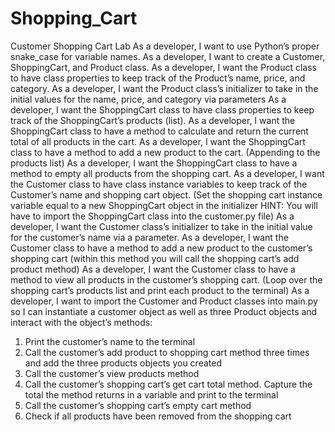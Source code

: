 # Shopping_Cart

Customer Shopping Cart Lab
As a developer, I want to use Python’s proper snake_case for variable names.
As a developer, I want to create a Customer, ShoppingCart, and Product class.
As a developer, I want the Product class to have class properties to keep track of the Product’s name, price, and category.
As a developer, I want the Product class’s initializer to take in the initial values for the name, price, and category via parameters
As a developer, I want the ShoppingCart class to have class properties to keep track of the ShoppingCart’s products (list).
As a developer, I want the ShoppingCart class to have a method to calculate and return the current total of all products in the cart.
As a developer, I want the ShoppingCart class to have a method to add a new product to the cart. (Appending to the products list) 
As a developer, I want the ShoppingCart class to have a method to empty all products from the shopping cart.
As a developer, I want the Customer class to have class instance variables to keep track of the Customer’s name and shopping cart object. (Set the shopping cart instance variable equal to a new ShoppingCart object in the initializer HINT: You will have to import the ShoppingCart class into the customer.py file)
As a developer, I want the Customer class’s initializer to take in the initial value for the customer’s name via a parameter.
As a developer, I want the Customer class to have a method to add a new product to the customer’s shopping cart (within this method you will call the shopping cart’s add product method)
As a developer, I want the Customer class to have a method to view all products in the customer’s shopping cart. (Loop over the shopping cart’s products list and print each product to the terminal)
As a developer, I want to import the Customer and Product classes into main.py so I can instantiate a customer object as well as three Product objects and interact with the object’s methods:
1.	Print the customer’s name to the terminal
2.	Call the customer’s add product to shopping cart method three times and add the three products objects you created
3.	Call the customer’s view products method
4.	Call the customer’s shopping cart’s get cart total method. Capture the total the method returns in a variable and print to the terminal
5.	Call the customer’s shopping cart’s empty cart method
6.	Check if all products have been removed from the shopping cart
